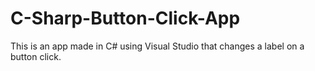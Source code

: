 # C-Sharp-Button-Click-App
This is an app made in C# using Visual Studio that changes a label on a button click.
